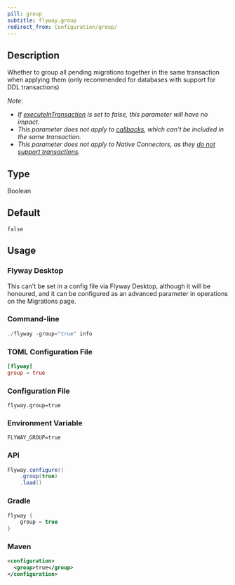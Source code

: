 ```yaml
---
pill: group
subtitle: flyway.group
redirect_from: Configuration/group/
---
```


## Description

Whether to group all pending migrations together in the same transaction when applying them (only recommended for databases with support for DDL transactions)

_Note_:
- _If [executeInTransaction](<Configuration/Flyway Namespace/Flyway Execute In Transaction Setting>) is set to false, this parameter will have no impact._
- _This parameter does not apply to [callbacks](https://documentation.red-gate.com/flyway/flyway-concepts/callbacks), which can't be included in the same transaction._
- _This parameter does not apply to Native Connectors, as they [do not support transactions](https://documentation.red-gate.com/display/FD/Flyway+Native+Connectors+-+MongoDB)._

## Type

Boolean

## Default

`false`

## Usage

### Flyway Desktop

This can't be set in a config file via Flyway Desktop, although it will be honoured, and it can be configured as an advanced parameter in operations on the Migrations page.

### Command-line

```powershell
./flyway -group="true" info
```

### TOML Configuration File

```toml
[flyway]
group = true
```

### Configuration File

```properties
flyway.group=true
```

### Environment Variable

```properties
FLYWAY_GROUP=true
```

### API

```java
Flyway.configure()
    .group(true)
    .load()
```

### Gradle

```groovy
flyway {
    group = true
}
```

### Maven

```xml
<configuration>
  <group>true</group>
</configuration>
```

